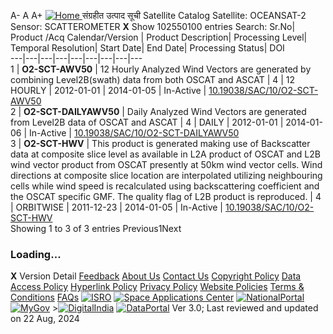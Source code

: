 A- A A+
[ ![Home](https://mosdac.gov.in/sites/default/files/mosdac_small.png) ](https://www.mosdac.gov.in/ "Home")
संग्रहीत उत्पाद सूची  Satellite Catalog
Satellite: OCEANSAT-2
Sensor: SCATTEROMETER
**X**
Show 102550100 entries
Search:
Sr.No| Product /Acq Calendar/Version | Product Description| Processing Level| Temporal Resolution| Start Date| End Date| Processing Status| DOI  
---|---|---|---|---|---|---|---|---  
1 | **O2-SCT-AWV50** | 12 Hourly Analyzed Wind Vectors are generated by combining Level2B(swath) data from both OSCAT and ASCAT | 4 | 12 HOURLY | 2012-01-01 | 2014-01-05 | In-Active | [10.19038/SAC/10/O2-SCT-AWV50](https://dx.doi.org/10.19038/SAC/10/O2-SCT-AWV50)  
2 | **O2-SCT-DAILYAWV50** | Daily Analyzed Wind Vectors are generated from Level2B data of OSCAT and ASCAT | 4 | DAILY | 2012-01-01 | 2014-01-06 | In-Active | [10.19038/SAC/10/O2-SCT-DAILYAWV50](https://dx.doi.org/10.19038/SAC/10/O2-SCT-DAILYAWV50)  
3 | **O2-SCT-HWV** | This product is generated making use of Backscatter data at composite slice level as available in L2A product of OSCAT and L2B wind vector product from OSCAT presently at 50km wind vector cells. Wind directions at composite slice location are interpolated utilizing neighbouring cells while wind speed is recalculated using backscattering coefficient and the OSCAT specific GMF. The quality flag of L2B product is reproduced. | 4 | ORBITWISE | 2011-12-23 | 2014-01-05 | In-Active | [10.19038/SAC/10/O2-SCT-HWV](https://dx.doi.org/10.19038/SAC/10/O2-SCT-HWV)  
Showing 1 to 3 of 3 entries
Previous1Next
### Loading...
**X**
Version Detail
[](javascript:void\(0\);)
[Feedback](https://www.mosdac.gov.in/mosdac-feedback)
[About Us](https://www.mosdac.gov.in/about-us)
[Contact Us](https://www.mosdac.gov.in/contact-us)
[Copyright Policy](https://www.mosdac.gov.in/copyright-policy)
[Data Access Policy](https://www.mosdac.gov.in/data-access-policy)
[Hyperlink Policy](https://www.mosdac.gov.in/hyperlink-policy)
[Privacy Policy](https://www.mosdac.gov.in/privacy-policy)
[Website Policies](https://www.mosdac.gov.in/website-policies)
[Terms & Conditions](https://www.mosdac.gov.in/terms-conditions)
[FAQs](https://www.mosdac.gov.in/faq-page)
[![ISRO](https://mosdac.gov.in/sites/default/files/styles/thumbnail/public/logo-transparent.png?itok=IUS20l-w)](http://www.isro.gov.in) [![Space Applications Center](https://mosdac.gov.in/sites/default/files/styles/thumbnail/public/saclogo.png?itok=_Jv4AuIn)](http://www.sac.gov.in) [![NationalPortal](https://mosdac.gov.in/sites/default/files/styles/thumbnail/public/india-gov_0.png?itok=yssAPH3m)](http://www.india.gov.in) [![MyGov](https://mosdac.gov.in/sites/default/files/styles/thumbnail/public/mygov_0.png?itok=Po-dzdT3)](http://mygov.in/) >[![DigitalIndia](https://mosdac.gov.in/sites/default/files/styles/thumbnail/public/digital-india_0.png?itok=ntlP7atE)](http://www.digitalindia.gov.in/) [![DataPortal](https://mosdac.gov.in/sites/default/files/styles/thumbnail/public/data-gov.png?itok=qYA78FgB)](http://data.gov.in)
Ver 3.0; Last reviewed and updated on 22 Aug, 2024 
